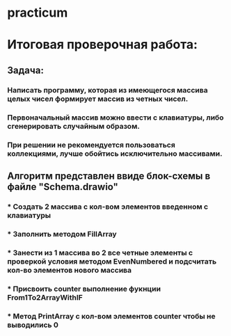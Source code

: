 # practicum
# Итоговая проверочная работа:
## Задача:
### Написать программу, которая из имеющегося массива целых чисел формирует массив из четных чисел. 
### Первоначальный массив можно ввести с клавиатуры, либо сгенерировать случайным образом. 
### При решении не рекомендуется пользоваться коллекциями, лучше обойтись исключительно массивами.
## Алгоритм представлен ввиде блок-схемы в файле "Schema.drawio"
### * Создать 2 массива с кол-вом элементов введенном с клавиатуры
### * Заполнить методом FillArray
### * Занести из 1 массива во 2 все четные элементы с проверкой условия методом EvenNumbered и подсчитать кол-во элементов нового массива
### * Присвоить counter выполнение фукнции From1To2ArrayWithIF 
### * Метод PrintArray с кол-вом элементов counter чтобы не выводились 0

